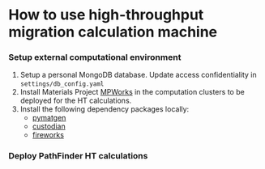 # How to use high-throughput migration calculation machine

### Setup external computational environment

1. Setup a personal MongoDB database. Update access confidentiality in `settings/db_config.yaml`
2. Install Materials Project [MPWorks](https://github.com/materialsproject/MPWorks) in the computation clusters to be deployed for the HT calculations.
3. Install the following dependency packages locally:
    * [pymatgen](https://github.com/materialsproject/pymatgen)
    * [custodian](https://github.com/materialsproject/custodian)
    * [fireworks](https://github.com/materialsproject/fireworks)

### Deploy PathFinder HT calculations
 